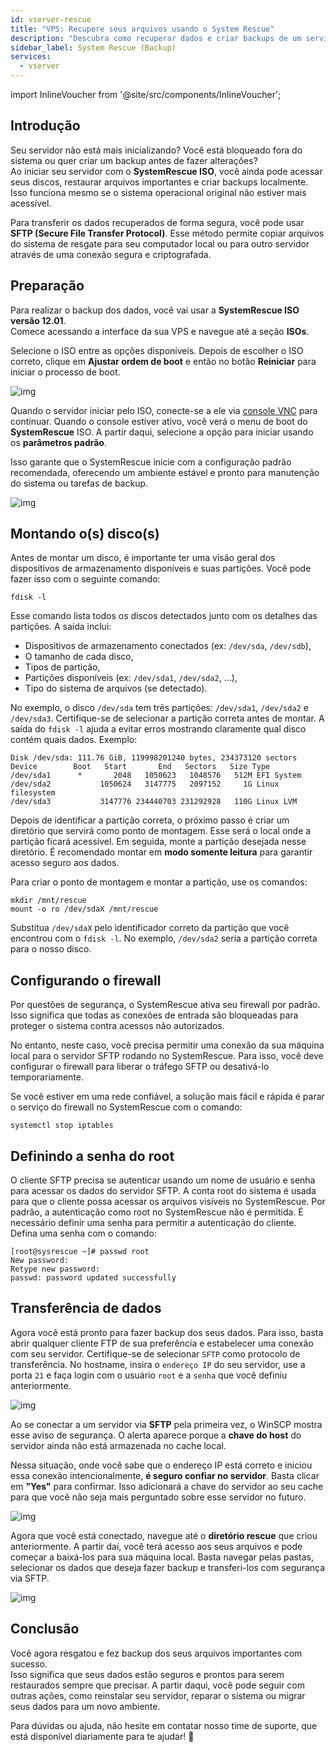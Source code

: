 ```yaml
---
id: vserver-rescue
title: "VPS: Recupere seus arquivos usando o System Rescue"
description: "Descubra como recuperar dados e criar backups de um servidor que não inicializa usando o SystemRescue ISO de forma segura → Saiba mais agora"
sidebar_label: System Rescue (Backup)
services:
  - vserver
---
```


import InlineVoucher from '@site/src/components/InlineVoucher';

## Introdução

Seu servidor não está mais inicializando? Você está bloqueado fora do sistema ou quer criar um backup antes de fazer alterações?  
Ao iniciar seu servidor com o **SystemRescue ISO**, você ainda pode acessar seus discos, restaurar arquivos importantes e criar backups localmente. Isso funciona mesmo se o sistema operacional original não estiver mais acessível.

Para transferir os dados recuperados de forma segura, você pode usar **SFTP (Secure File Transfer Protocol)**. Esse método permite copiar arquivos do sistema de resgate para seu computador local ou para outro servidor através de uma conexão segura e criptografada.

<InlineVoucher />

## Preparação

Para realizar o backup dos dados, você vai usar a **SystemRescue ISO versão 12.01**.  
Comece acessando a interface da sua VPS e navegue até a seção **ISOs**.

Selecione o ISO entre as opções disponíveis. Depois de escolher o ISO correto, clique em **Ajustar ordem de boot** e então no botão **Reiniciar** para iniciar o processo de boot.

![img](https://screensaver01.zap-hosting.com/index.php/s/pGXka7wkrsBe9XY/preview)

Quando o servidor iniciar pelo ISO, conecte-se a ele via [console VNC](vserver-vnc.md) para continuar. Quando o console estiver ativo, você verá o menu de boot do **SystemRescue** ISO. A partir daqui, selecione a opção para iniciar usando os **parâmetros padrão**.

Isso garante que o SystemRescue inicie com a configuração padrão recomendada, oferecendo um ambiente estável e pronto para manutenção do sistema ou tarefas de backup.

![img](https://screensaver01.zap-hosting.com/index.php/s/sw4jLc5AxwtMT5P/preview)

## Montando o(s) disco(s)

Antes de montar um disco, é importante ter uma visão geral dos dispositivos de armazenamento disponíveis e suas partições. Você pode fazer isso com o seguinte comando:

```
fdisk -l
```

Esse comando lista todos os discos detectados junto com os detalhes das partições. A saída inclui:

- Dispositivos de armazenamento conectados (ex: `/dev/sda`, `/dev/sdb`),
- O tamanho de cada disco,
- Tipos de partição,
- Partições disponíveis (ex: `/dev/sda1`, `/dev/sda2`, …),
- Tipo do sistema de arquivos (se detectado).

No exemplo, o disco `/dev/sda` tem três partições: `/dev/sda1`, `/dev/sda2` e `/dev/sda3`. Certifique-se de selecionar a partição correta antes de montar. A saída do `fdisk -l` ajuda a evitar erros mostrando claramente qual disco contém quais dados. Exemplo:

```
Disk /dev/sda: 111.76 GiB, 119998201240 bytes, 234373120 sectors
Device        Boot   Start       End   Sectors   Size Type
/dev/sda1      *       2048   1050623   1048576   512M EFI System
/dev/sda2           1050624   3147775   2097152     1G Linux filesystem
/dev/sda3           3147776 234440703 231292928   110G Linux LVM
```

Depois de identificar a partição correta, o próximo passo é criar um diretório que servirá como ponto de montagem. Esse será o local onde a partição ficará acessível. Em seguida, monte a partição desejada nesse diretório. É recomendado montar em **modo somente leitura** para garantir acesso seguro aos dados.

Para criar o ponto de montagem e montar a partição, use os comandos:

```
mkdir /mnt/rescue
mount -o ro /dev/sdaX /mnt/rescue
```

Substitua `/dev/sdaX` pelo identificador correto da partição que você encontrou com o `fdisk -l`. No exemplo, `/dev/sda2` seria a partição correta para o nosso disco.

## Configurando o firewall

Por questões de segurança, o SystemRescue ativa seu firewall por padrão. Isso significa que todas as conexões de entrada são bloqueadas para proteger o sistema contra acessos não autorizados.

No entanto, neste caso, você precisa permitir uma conexão da sua máquina local para o servidor SFTP rodando no SystemRescue. Para isso, você deve configurar o firewall para liberar o tráfego SFTP ou desativá-lo temporariamente.

Se você estiver em uma rede confiável, a solução mais fácil e rápida é parar o serviço do firewall no SystemRescue com o comando:

```
systemctl stop iptables
```

## Definindo a senha do root

O cliente SFTP precisa se autenticar usando um nome de usuário e senha para acessar os dados do servidor SFTP. A conta root do sistema é usada para que o cliente possa acessar os arquivos visíveis no SystemRescue. Por padrão, a autenticação como root no SystemRescue não é permitida. É necessário definir uma senha para permitir a autenticação do cliente. Defina uma senha com o comando:

```
[root@sysrescue ~]# passwd root
New password:
Retype new password:
passwd: password updated successfully
```

## Transferência de dados

Agora você está pronto para fazer backup dos seus dados. Para isso, basta abrir qualquer cliente FTP de sua preferência e estabelecer uma conexão com seu servidor. Certifique-se de selecionar `SFTP` como protocolo de transferência. No hostname, insira o `endereço IP` do seu servidor, use a porta `21` e faça login com o usuário `root` e a `senha` que você definiu anteriormente.

![img](https://screensaver01.zap-hosting.com/index.php/s/armZ9db3nXsJW2o/download)

Ao se conectar a um servidor via **SFTP** pela primeira vez, o WinSCP mostra esse aviso de segurança. O alerta aparece porque a **chave do host** do servidor ainda não está armazenada no cache local.

Nessa situação, onde você sabe que o endereço IP está correto e iniciou essa conexão intencionalmente, **é seguro confiar no servidor**. Basta clicar em **"Yes"** para confirmar. Isso adicionará a chave do servidor ao seu cache para que você não seja mais perguntado sobre esse servidor no futuro.

![img](https://screensaver01.zap-hosting.com/index.php/s/y5353jyzky67LxB/preview)

Agora que você está conectado, navegue até o **diretório rescue** que criou anteriormente. A partir daí, você terá acesso aos seus arquivos e pode começar a baixá-los para sua máquina local. Basta navegar pelas pastas, selecionar os dados que deseja fazer backup e transferi-los com segurança via SFTP.

![img](https://screensaver01.zap-hosting.com/index.php/s/QiS4wiTWXx6g8aT/download)

## Conclusão

Você agora resgatou e fez backup dos seus arquivos importantes com sucesso.  
Isso significa que seus dados estão seguros e prontos para serem restaurados sempre que precisar. A partir daqui, você pode seguir com outras ações, como reinstalar seu servidor, reparar o sistema ou migrar seus dados para um novo ambiente.

Para dúvidas ou ajuda, não hesite em contatar nosso time de suporte, que está disponível diariamente para te ajudar! 🙂

<InlineVoucher />
